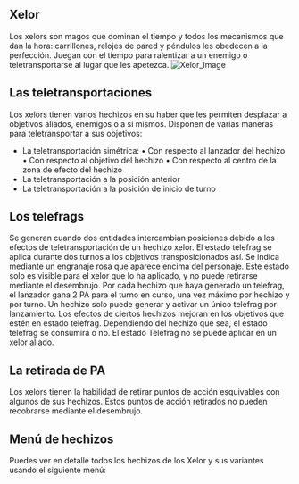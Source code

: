 ## Xelor
Los xelors son magos que dominan el tiempo y todos los mecanismos que dan la hora: carrillones, relojes de pared y péndulos les obedecen a la perfección. Juegan con el tiempo para ralentizar a un enemigo o teletransportarse al lugar que les apetezca.
![Xelor_image](https://cdn.discordapp.com/attachments/1103795819691376721/1103796135635714058/5.png)

## Las teletransportaciones
Los xelors tienen varios hechizos en su haber que les permiten desplazar a objetivos aliados, enemigos o a sí mismos.
Disponen de varias maneras para teletransportar a sus objetivos:
 - La teletransportación simétrica:
• Con respecto al lanzador del hechizo
• Con respecto al objetivo del hechizo
• Con respecto al centro de la zona de efecto del hechizo
 - La teletransportación a la posición anterior
 - La teletransportación a la posición de inicio de turno

## Los telefrags
Se generan cuando dos entidades intercambian posiciones debido a los efectos de teletransportación de un hechizo xelor. El estado telefrag se aplica durante dos turnos a los objetivos transposicionados así.
Se indica mediante un engranaje rosa que aparece encima del personaje. Este estado solo es visible para el xelor que lo ha aplicado, y no puede retirarse mediante el desembrujo.
Por cada hechizo que haya generado un telefrag, el lanzador gana 2 PA para el turno en curso, una vez máximo por hechizo y por turno.
Un hechizo solo puede generar y activar un único telefrag por lanzamiento. 
Los efectos de ciertos hechizos mejoran en los objetivos que estén en estado telefrag. Dependiendo del hechizo que sea, el estado telefrag se consumirá o no.
El estado Telefrag no se puede aplicar en un xelor aliado.

## La retirada de PA
Los xelors tienen la habilidad de retirar puntos de acción esquivables con algunos de sus hechizos.
Estos puntos de acción retirados no pueden recobrarse mediante el desembrujo.

## Menú de hechizos
Puedes ver en detalle todos los hechizos de los Xelor y sus variantes usando el siguiente menú:
<component type={XELOR_SPELLS_MENU}>